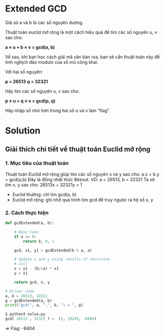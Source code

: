 # Extended GCD

Giả sử a và b là các số nguyên dương.

Thuật toán euclid mở rộng là một cách hiệu quả để tìm các số nguyên u, v sao cho:

**a × u + b × v = gcd(a, b)**

Về sau, khi bạn học cách giải mã văn bản rsa, bạn sẽ cần thuật toán này để tính nghịch đảo modulo của số mũ công khai.

Với hai số nguyên:

**p = 26513**
**q = 32321**

Hãy tìm các số nguyên u, v sao cho:

**p × u + q × v = gcd(p, q)**

Hãy nhập số nhỏ hơn trong hai số u và v làm "flag".

# Solution

## Giải thích chi tiết về thuật toán Euclid mở rộng
### 1. Mục tiêu của thuật toán
Thuật toán Euclid mở rộng giúp tìm các số nguyên x và y sao cho:
a.x + b.y = gcd(a,b)
Đây là đồng nhất thức Bézout.
VD: a = 26513, b = 32321
Ta sẽ tìm x, y sao cho: 26513x + 32321y = 1

- Euclid thường: chỉ tìm gcd(a, b)
- Euclid mở rộng: ghi nhớ quá trình tìm gcd để truy ngược ra hệ số x, y

### 2. Cách thực hiện

```python
def gcdExtended(a, b):

    # Base Case
    if a == 0:
        return b, 0, 1

    gcd, x1, y1 = gcdExtended(b % a, a)

    # Update x and y using results of recursive
    # call
    x = y1 - (b//a) * x1
    y = x1

    return gcd, x, y

# Driver code
a, b = 26513, 32321
g = gcdExtended(a, b)
print("gcd(", a, ",", b, ") = ", g)
```

```python
$ python3 solve.py
gcd( 26513 , 32321 ) =  (1, 10245, -8404)
```

⇒ Flag: -8404
